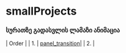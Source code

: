 # smallProjects


### სურათზე გადასვლის ლამაზი ანიმაცია  
| Order |
| 1.    | [panel_transition]( https://github.com/ddatunashvili/smallProjects/tree/master/panel_transition "panel_transition")|
| 2.  |
